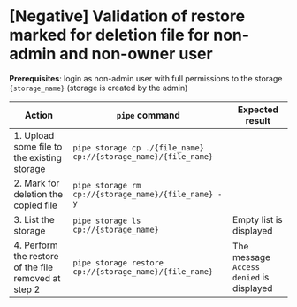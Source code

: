 # [Negative] Validation of restore marked for deletion file for non-admin and non-owner user

**Prerequisites**: login as non-admin user with full permissions to the storage `{storage_name}` (storage is created by the admin)

| Action | `pipe` command | Expected result |
|---|---|---|
| 1. Upload some file to the existing storage | `pipe storage cp ./{file_name} cp://{storage_name}/{file_name}` |  |
| 2. Mark for deletion the copied file | `pipe storage rm cp://{storage_name}/{file_name} -y` |  |
| 3. List the storage | `pipe storage ls cp://{storage_name}` | Empty list is displayed |
| 4. Perform the restore of the file removed at step 2 | `pipe storage restore cp://{storage_name}/{file_name}` | The message `Access denied` is displayed |
